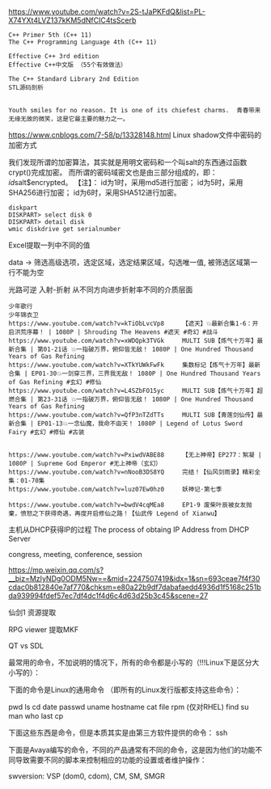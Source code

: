 
https://www.youtube.com/watch?v=2S-tJaPKFdQ&list=PL-X74YXt4LVZ137kKM5dNfCIC4tsScerb
```
C++ Primer 5th (C++ 11)
The C++ Programming Language 4th (C++ 11)

Effective C++ 3rd edition
Effective C++中文版 （55个有效做法）

The C++ Standard Library 2nd Edition
STL源码剖析


Youth smiles for no reason. It is one of its chiefest charms.  青春带来无缘无故的微笑，这是它最主要的魅力之一。
```


https://www.cnblogs.com/7-58/p/13328148.html	Linux shadow文件中密码的加密方式


我们发现所谓的加密算法，其实就是用明文密码和一个叫salt的东西通过函数crypt()完成加密。
而所谓的密码域密文也是由三部分组成的，即：$id$salt$encrypted。
【注】： id为1时，采用md5进行加密；
id为5时，采用SHA256进行加密；
id为6时，采用SHA512进行加密。


```
diskpart
DISKPART> select disk 0
DISKPART> detail disk
wmic diskdrive get serialnumber
```

Excel提取一列中不同的值


data -> 筛选高级选项，选定区域，选定结果区域，勾选唯一值, 被筛选区域第一行不能为空


光路可逆 入射-折射 从不同方向进步折射率不同的介质层面

```
少年歌行
少年锦衣卫
https://www.youtube.com/watch?v=kTiObLvcVp8		【遮天】💥最新合集1-6：开启洪荒序幕！ | 1080P | Shrouding The Heavens #遮天 #奇幻 #战斗
https://www.youtube.com/watch?v=xWDQpk3TVGk		MULTI SUB【炼气十万年】最新合集 | 第01-21话 💥一指破万界，俯仰皆无敌！ 1080P | One Hundred Thousand Years of Gas Refining
https://www.youtube.com/watch?v=XTkYUWkFwFk		集数标记【炼气十万年】最新合集 | EP01-30💥一剑穿三界，三界我无敌！ 1080P | One Hundred Thousand Years of Gas Refining #玄幻 #修仙
https://www.youtube.com/watch?v=L4SZbFO15yc		MULTI SUB【炼气十万年】超燃合集 | 第23-31话 💥一指破万界，俯仰皆无敌！ 1080P | One Hundred Thousand Years of Gas Refining
https://www.youtube.com/watch?v=QfP3nTZdTTs		MULTI SUB【青莲剑仙传】最新合集 | EP01-13💥一念仙魔，我命不由天！ 1080P | Legend of Lotus Sword Fairy #玄幻 #修仙 #古装


https://www.youtube.com/watch?v=PxiwdVABE88		【无上神帝】EP277：絮凝 | 1080P | Supreme God Emperor #无上神帝（玄幻）
https://www.youtube.com/watch?v=nNooB3DS8YQ		完结！【仙风剑雨录】精彩全集：01-70集
https://www.youtube.com/watch?v=luz07Ew0hz0		妖神记·第七季

https://www.youtube.com/watch?v=bwdV4cqMEa8		EP1-9 废柴叶辰被女友抛棄，愤怒之下获得奇遇，再度开启修仙之路！【仙武传 Legend of Xianwu】
```



主机从DHCP获得IP的过程          The process of obtaing IP Address from DHCP Server







congress, meeting, conference, session 


https://mp.weixin.qq.com/s?__biz=MzIyNDg0ODM5Nw==&mid=2247507419&idx=1&sn=693ceae7f4f30cdac0b812840e7af770&chksm=e80a22b9df7dabafaedd4936d1f5168c251bda939994fdef57ec7df4dc1f4d6c4d63d25b3c45&scene=27




仙剑1 资源提取

RPG viewer 提取MKF


QT vs SDL




最常用的命令，不加说明的情况下，所有的命令都是小写的（!!!Linux下是区分大小写的）：


下面的命令是Linux的通用命令 （即所有的Linux发行版都支持这些命令）：

pwd
ls
cd
date
passwd
uname 
hostname
cat
file
rpm  (仅对RHEL)
find
su
man
who
last
cp


下面这些东西是命令，但是本质其实是由第三方软件提供的命令：
ssh





下面是Avaya编写的命令，不同的产品通常有不同的命令，这是因为他们的功能不同导致需要不同的脚本来控制相应的功能的设置或者维护操作：

swversion: VSP (dom0, cdom), CM, SM, SMGR






